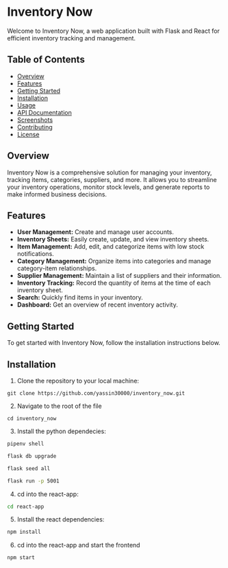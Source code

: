 # Inventory Now

Welcome to Inventory Now, a web application built with Flask and React for efficient inventory tracking and management.

## Table of Contents
- [Overview](#overview)
- [Features](#features)
- [Getting Started](#getting-started)
- [Installation](#installation)
- [Usage](#usage)
- [API Documentation](#api-documentation)
- [Screenshots](#screenshots)
- [Contributing](#contributing)
- [License](#license)

## Overview

Inventory Now is a comprehensive solution for managing your inventory, tracking items, categories, suppliers, and more. It allows you to streamline your inventory operations, monitor stock levels, and generate reports to make informed business decisions.

## Features

- **User Management:** Create and manage user accounts.
- **Inventory Sheets:** Easily create, update, and view inventory sheets.
- **Item Management:** Add, edit, and categorize items with low stock notifications.
- **Category Management:** Organize items into categories and manage category-item relationships.
- **Supplier Management:** Maintain a list of suppliers and their information.
- **Inventory Tracking:** Record the quantity of items at the time of each inventory sheet.
- **Search:** Quickly find items in your inventory.
- **Dashboard:** Get an overview of recent inventory activity.

## Getting Started

To get started with Inventory Now, follow the installation instructions below.

## Installation

1. Clone the repository to your local machine:

  ```shell
  git clone https://github.com/yassin30000/inventory_now.git
  ```

2. Navigate to the root of the file

  ```shell
  cd inventory_now
  ```

3. Install the python dependecies:

  ```bash
  pipenv shell
  ```

  ```bash
  flask db upgrade
  ```

  ```bash
  flask seed all
  ```

  ```bash
  flask run -p 5001
  ```

4. cd into the react-app:

  ```bash
  cd react-app
  ```

5. Install the react dependencies:

  ```bash
  npm install
  ```

6. cd into the react-app and start the frontend

  ```bash
  npm start
  ```
